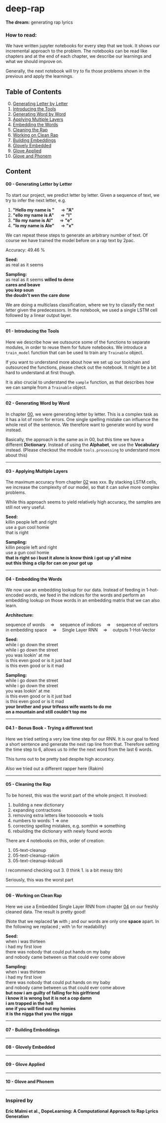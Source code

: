 # deep-rap
**The dream:** generating rap lyrics

### How to read:
We have written jupyter notebooks for every step that we took. It shows our incremental approach to the problem. The notebooks can be read like chapters and at the end of each chapter, we describe our learnings and what we should improve on.

Generally, the next notebook will try to fix those problems shown in the previous and apply the learnings.

## Table of Contents
00. [Generating Letter by Letter](#00)
01. [Introducing the Tools](#01)
02. [Generating Word by Word](#02)
03. [Applying Multiple Layers](#03)
04. [Embedding the Words](#04)
05. [Cleaning the Rap](#05)
06. [Working on Clean Rap](#06)
07. [Building Embeddings](#07)
08. [Glovely Embedded](#08)
09. [Glove Applied](#09)
10. [Glove and Phonem](#10)


## Content
#### 00 - Generating Letter by Letter <a name="00"></a>
To start our project, we predict letter by letter. Given a sequence of text, we try to infer the next letter, e.g. 

1. **"Hello my name is "** &emsp; => **"A"**
2. **"ello my name is A"** &emsp; => **"l"**
3. **"llo my name is Al"** &emsp; => **"e"**
4. **"lo my name is Ale"** &emsp; => **"x"**

We can repeat these steps to generate an arbitrary number of text. Of course we have trained the model before on a rap text by 2pac.

Accuracy: 49.46 %

**Seed:** <br>
as real as it seems

**Sampling:** <br>
as real as it seems **willed to dene<br>
cares and beave<br>
you kep soun<br>
the doudn't wen the care done**

We are doing a multiclass classification, where we try to classify the next letter given the predecessors. In the notebook, we used a single LSTM cell followed by a linear output layer.

<hr>

#### 01 - Introducing the Tools <a name="01"></a>
Here we describe how we outsource some of the functions to separate modules, in order to reuse them for future notebooks.
We introduce a ```train_model``` function that can be used to train any ```Trainable``` object.

If you want to understand more about how we set up our toolchain and outsourced the functions, please check out the notebook. It might be a bit hard to understand at first though.

It is also crucial to understand the ```sample``` function, as that describes how we can sample from a ```Trainable``` object.

<hr>

#### 02 - Generating Word by Word <a name="02"></a>
In chapter [00](#00), we were generating letter by letter. This is a complex task as it has a lot of room for errors. One single spelling mistake can influence the whole rest of the sentence. We therefore want to generate word by word instead. 

Basically, the approach is the same as in 00, but this time we have a different **Dictionary**. Instead of using the **Alphabet**, we use the **Vocabulary** instead. (Please checkout the module ```tools.processing``` to understand more about this)

<hr>

#### 03 - Applying Multiple Layers <a name="03"></a>
The maximum accuracy from chapter [02](#02) was xxx. By stacking LSTM cells, we increase the complexity of our model, so that it can solve more complex problems.

While this approach seems to yield relatively high accuracy, the samples are still not very useful.

**Seed:** <br>
killin people left and right <br>
use a gun cool homie <br>
that is right

**Sampling:** <br>
killin people left and right <br>
use a gun cool homie <br>
**that is right so i bust it alone is know think i got up y'all mine <br>
out this thing a clip for can on your got up**

<hr>

#### 04 - Embedding the Words <a name="04"></a>

We now use an embedding lookup for our data. Instead of feeding in 1-hot-encoded words, we feed in the indices for the words and perform an embedding lookup on those words in an embedding matrix that we can also learn.

**Architecture: <br>**

sequence of words &emsp;=>&emsp; sequence of indices &emsp;=>&emsp; sequence of vectors in embedding space &emsp;=>&emsp; Single Layer RNN &emsp;=>&emsp; outputs 1-Hot-Vector<br>

**Seed:**<br>
while i go down the street<br>
while i go down the street<br>
you was lookin' at me <br>
is this even good or is it just bad <br>
is this even good or is it mad<br>

**Sampling:**<br>
while i go down the street<br>
while i go down the street<br>
you was lookin' at me <br>
is this even good or is it just bad <br>
is this even good or is it mad<br>
**your brother and your trifeass wife wants to do me <br>
on a mountain and still couldn't top me**

<hr>

#### 04.1 - Bonus Book - Trying a different text

Here we tried setting a very low time step for our RNN. It is our goal to feed a short sentence and generate the next rap line from that.
Therefore setting the time step to 6, allows us to infer the next word from the last 6 words.

This turns out to be pretty bad despite high accuracy.

Also we tried out a different rapper here (Rakim)

<hr>

#### 05 - Cleaning the Rap <a name="05"></a>
To be honest, this was the worst part of the whole project. It involved:
1. building a new dictionary
2. expanding contractions
3. removing extra letters like tooooools => tools
4. numbers to words: 1 => one
5. correcting spelling mistakes, e.g. somthin => something
6. rebuilding the dictionary with newly found words

There are 4 notebooks on this, order of creation:
1. 05-text-cleanup
2. 05-text-cleanup-rakim
3. 05-text-cleanup-kidcudi

I recommend checking out 3. (I think 1. is a bit messy tbh)

Seriously, this was the worst part

<hr>

#### 06 - Working on Clean Rap <a name="10"></a>
Here we use a Embedded Single Layer RNN from chapter [04](#04) on our freshly cleaned data.
The result is pretty good! 

(Note that we replaced **\n** with **;** and our words are only one **space** apart. In the following we replaced ; with \n for readability)

**Seed:**<br>
when i was thirteen <br>
i had my first love <br>
there was nobody that could put hands on my baby <br>
and nobody came between us that could ever come above <br>

**Sampling:**<br>
when i was thirteen <br> i had my first love <br> there was nobody that could put hands on my baby <br> and nobody came between us that could ever come above <br>
**but now i am guilty of falling for his girlfriend <br> i know it is wrong but it is not a cop damn <br> i am trapped in the hell <br> one if you will find out my homies <br> it is the nigga that you the nigga**

<hr>

#### 07 - Building Embeddings <a name="06"></a>
<hr>

#### 08 - Glovely Embedded <a name="07"></a>
<hr>

#### 09 - Glove Applied <a name="08"></a>
<hr>

#### 10 - Glove and Phonem <a name="09"></a>

<hr>

### Inspired by

**Eric Malmi et al., DopeLearning: A Computational Approach to Rap Lyrics Generation**


